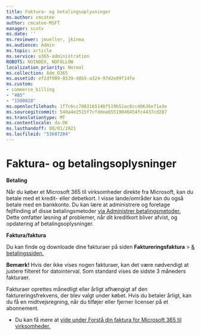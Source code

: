 ```yaml
---
title: Faktura- og betalingsoplysninger
ms.author: cmcatee
author: cmcatee-MSFT
manager: scotv
ms.date: ''
ms.reviewer: jmueller, jkinma
ms.audience: Admin
ms.topic: article
ms.service: o365-administration
ROBOTS: NOINDEX, NOFOLLOW
localization_priority: Normal
ms.collection: Adm_O365
ms.assetid: ef2df989-8539-48b5-a324-97d2e09f14fe
ms.custom:
- commerce_billing
- "485"
- "1500018"
ms.openlocfilehash: 1f7c6cc7003165140f519b51ac0cc40636e71a3e
ms.sourcegitcommit: 540a4e2515f7cfddee65519046454fc4437cd287
ms.translationtype: MT
ms.contentlocale: da-DK
ms.lasthandoff: 08/01/2021
ms.locfileid: "53687204"
---
```

# <a name="invoice-and-payment-information"></a>Faktura- og betalingsoplysninger

**Betaling**

Når du køber et Microsoft 365 til virksomheder direkte fra Microsoft, kan du betale med et kredit- eller debetkort.  I visse lande/områder kan du også betale med en bankkonto.  Du kan lære at administrere og foretage fejlfinding af disse betalingsmetoder [via Administrer betalingsmetoder.](/microsoft-365/commerce/billing-and-payments/manage-payment-methods) Dette omfatter løsning af problemer, når dit kreditkort bliver afvist, og opdatering af betalingsoplysninger.

**Faktura/faktura**

Du kan finde og downloade dine fakturaer på siden **Faktureringsfaktura**  >  [& betalingssiden.](https://go.microsoft.com/fwlink/p/?linkid=848039)  

**Bemærk!** Hvis der ikke vises nogen fakturaer, kan det være nødvendigt at justere filteret for datointerval.  Som standard vises de sidste 3 måneders fakturaer.

Fakturaer oprettes månedligt eller årligt afhængigt af den faktureringsfrekvens, der blev valgt under købet.  Hvis du betaler årligt, kan du få en midtvejsregning, når du tilføjer eller fjerner licenser på et abonnement.

- Du kan få mere at [vide under Forstå din faktura for Microsoft 365 til virksomheder.](/microsoft-365/commerce/billing-and-payments/understand-your-invoice2)